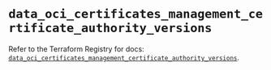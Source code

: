 # `data_oci_certificates_management_certificate_authority_versions`

Refer to the Terraform Registry for docs: [`data_oci_certificates_management_certificate_authority_versions`](https://registry.terraform.io/providers/oracle/oci/7.19.0/docs/data-sources/certificates_management_certificate_authority_versions).
